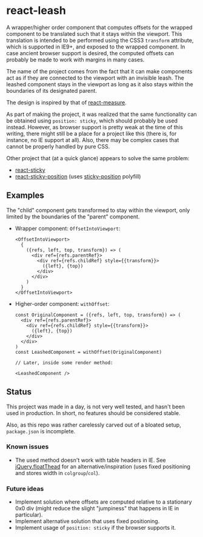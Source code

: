 # react-leash

A wrapper/higher order component that computes offsets for the wrapped component
to be translated such that it stays within the viewport.
This translation is intended to be performed using the CSS3 `transform` attribute,
which is supported in IE9+, and exposed to the wrapped component.
In case ancient browser support is desired,
the computed offsets can probably be made to work with margins in many cases.

The name of the project comes from the fact that it can make components act as if they are
connected to the viewport with an invisible leash.
The leashed component stays in the viewport as long as it also stays within the boundaries of
its designated parent.

The design is inspired by that of [react-measure](https://github.com/souporserious/react-measure).

As part of making the project,
it was realized that the same functionality can be obtained using `position: sticky`,
which should probably be used instead.
However, as browser support is pretty weak at the time of this writing,
there might still be a place for a project like this
(there is, for instance, no IE support at all).
Also, there may be complex cases that cannot be properly handled by pure CSS.

Other project that (at a quick glance) appears to solve the same problem:

* [react-sticky](https://github.com/captivationsoftware/react-sticky)
* [react-sticky-position](https://github.com/jackmoore/react-sticky-position)
  (uses [sticky-position](https://github.com/jackmoore/sticky-position) polyfill)

## Examples

The "child" component gets transformed to stay within the viewport,
only limited by the boundaries of the "parent" component.

* Wrapper component: `OffsetIntoViewport`:

      <OffsetIntoViewport>
        {
          ({refs, left, top, transform}) => (
            <div ref={refs.parentRef}>
              <div ref={refs.childRef} style={{transform}}>
                ({left}, {top})
              </div>
            </div>
          )
        }
      </OffsetIntoViewport>
    
* Higher-order component: `withOffset`:

      const OriginalComponent = ({refs, left, top, transform}) => (
        <div ref={refs.parentRef}>
          <div ref={refs.childRef} style={{transform}}>
            ({left}, {top})
          </div>
        </div>
      )
      const LeashedComponent = withOffset(OriginalComponent)
    
      // Later, inside some render method:
    
      <LeashedComponent />

## Status

This project was made in a day, is not very well tested, and hasn't been used in production.
In short, no features should be considered stable.

Also, as this repo was rather carelessly carved out of a bloated setup,
`package.json` is incomplete.

### Known issues

* The used method doesn't work with table headers in IE.
See [jQuery.floatThead](https://mkoryak.github.io/floatThead/) for an alternative/inspiration
(uses fixed positioning and stores width in `colgroup`/`col`).

### Future ideas

* Implement solution where offsets are computed relative to a stationary 0x0 div
  (might reduce the slight "jumpiness" that happens in IE in particular).
* Implement alternative solution that uses fixed positioning.
* Implement usage of `position: sticky` if the browser supports it.
